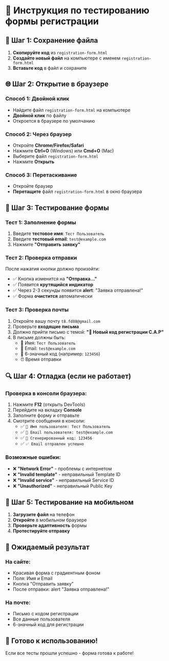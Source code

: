 # 🧪 Инструкция по тестированию формы регистрации

## 📂 Шаг 1: Сохранение файла

1. **Скопируйте код** из `registration-form.html`
2. **Создайте новый файл** на компьютере с именем `registration-form.html`
3. **Вставьте код** в файл и сохраните

## 🌐 Шаг 2: Открытие в браузере

### **Способ 1: Двойной клик**
- Найдите файл `registration-form.html` на компьютере
- **Двойной клик** по файлу
- Откроется в браузере по умолчанию

### **Способ 2: Через браузер**
- Откройте **Chrome/Firefox/Safari**
- Нажмите **Ctrl+O** (Windows) или **Cmd+O** (Mac)
- Выберите файл `registration-form.html`
- Нажмите **Открыть**

### **Способ 3: Перетаскивание**
- Откройте браузер
- **Перетащите** файл `registration-form.html` в окно браузера

## 🧪 Шаг 3: Тестирование формы

### **Тест 1: Заполнение формы**
1. Введите **тестовое имя**: `Тест Пользователь`
2. Введите **тестовый email**: `test@example.com`
3. Нажмите **"Отправить заявку"**

### **Тест 2: Проверка отправки**
После нажатия кнопки должно произойти:
- ✅ Кнопка изменится на **"Отправка..."**
- ✅ Появится **крутящийся индикатор**
- ✅ Через 2-3 секунды появится **alert**: "Заявка отправлена!"
- ✅ Форма **очистится** автоматически

### **Тест 3: Проверка почты**
1. Откройте вашу почту `t8.fd88@gmail.com`
2. Проверьте **входящие письма**
3. Должно прийти письмо с темой: **"🔐 Новый код регистрации C.A.P"**
4. В письме должны быть:
   - 👤 Имя: `Тест Пользователь`
   - 📧 Email: `test@example.com`
   - 🔑 6-значный код (например: `123456`)
   - ⏰ Время отправки

## 🔍 Шаг 4: Отладка (если не работает)

### **Проверка в консоли браузера:**
1. Нажмите **F12** (открыть DevTools)
2. Перейдите на вкладку **Console**
3. Заполните форму и отправьте
4. Смотрите сообщения в консоли:
   - ✅ `👤 Имя пользователя: Тест Пользователь`
   - ✅ `📧 Email пользователя: test@example.com`
   - ✅ `🔑 Сгенерированный код: 123456`
   - ✅ `✅ Email отправлен успешно`

### **Возможные ошибки:**
- ❌ **"Network Error"** - проблемы с интернетом
- ❌ **"Invalid template"** - неправильный Template ID
- ❌ **"Invalid service"** - неправильный Service ID
- ❌ **"Unauthorized"** - неправильный Public Key

## 📱 Шаг 5: Тестирование на мобильном

1. **Загрузите файл** на телефон
2. **Откройте** в мобильном браузере
3. **Проверьте адаптивность** формы
4. **Протестируйте отправку**

## 🎯 Ожидаемый результат

### **На сайте:**
- Красивая форма с градиентным фоном
- Поля: Имя и Email
- Кнопка "Отправить заявку"
- После отправки: alert "Заявка отправлена!"

### **На почте:**
- Письмо с кодом регистрации
- Все данные пользователя
- 6-значный код для регистрации

## 🚀 Готово к использованию!

Если все тесты прошли успешно - форма готова к работе!